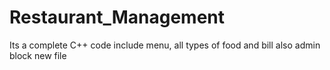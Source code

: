 # Restaurant_Management
Its a complete C++ code include menu, all types of food and bill also admin block
new file
